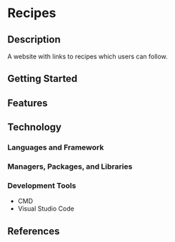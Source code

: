 # Recipes

## Description

A website with links to recipes which users can follow.

## Getting Started

## Features

## Technology

### Languages and Framework

### Managers, Packages, and Libraries

### Development Tools

- CMD
- Visual Studio Code

## References
